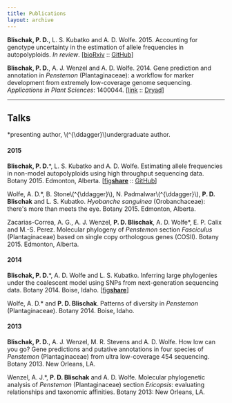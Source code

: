 ```yaml
---
title: Publications
layout: archive
---
```


**Blischak, P. D.**, L. S. Kubatko and A. D. Wolfe. 2015. 
Accounting for genotype uncertainty in the estimation of allele frequencies in autopolyploids. 
*In review*. [<a href="http://biorxiv.org/content/early/2015/07/02/021907" target="_blank">bioRxiv</a> :: 
<a href="https://github.com/pblischak/polyfreqs-ms-data" target="_blank">GitHub</a>]

**Blischak, P. D.**, A. J. Wenzel and A. D. Wolfe. 2014. 
Gene prediction and annotation in *Penstemon* (Plantaginaceae): a workflow for marker development from extremely low-coverage genome sequencing. 
*Applications in Plant Sciences*: 1400044. [<a href="http://www.bioone.org/doi/abs/10.3732/apps.1400044" target="_blank">link</a> :: 
<a href="http://doi.org/10.5061/dryad.f6s22" target="_blank">Dryad</a>]

--------

## Talks

\*presenting author, \\(^{\ddagger}\\)undergraduate author.

#### 2015

**Blischak, P. D.**\*, L. S. Kubatko and A. D. Wolfe. 
Estimating allele frequencies in non-model autopolyploids using high throughput sequencing data. 
Botany 2015. Edmonton, Alberta. 
[<a href="http://figshare.com/account/my_data" target="_blank">fig<strong>share</strong></a> :: 
<a href="https://github.com/" target="_blank">GitHub</a>]

Wolfe, A. D.\*, B. Stone\\(^{\ddagger}\\), N. Padmalwar\\(^{\ddagger}\\), **P. D. Blischak** and L. S. Kubatko. 
*Hyobanche sanguinea* (Orobanchaceae): there's more than meets the eye. 
Botany 2015. Edmonton, Alberta.

Zacarias-Correa, A. G., A. J. Wenzel, **P. D. Blischak**, A. D. Wolfe\*, E. P. Calix and M.-S. Perez. 
Molecular phylogeny of *Penstemon* section *Fasciculus* (Plantaginaceae) based on single copy orthologous genes (COSII). 
Botany 2015. Edmonton, Alberta.

#### 2014

**Blischak, P. D.**\*, A. D. Wolfe and L. S. Kubatko. 
Inferring large phylogenies under the coalescent model using SNPs from next-generation sequencing data. 
Botany 2014. Boise, Idaho. 
[<a href="http://dx.doi.org/10.6084/m9.figshare.1436072" target="_blank">fig<strong>share</strong></a>]

Wolfe, A. D.\* and **P. D. Blischak**. 
Patterns of diversity in *Penstemon* (Plantaginaceae). 
Botany 2014. Boise, Idaho.

#### 2013

**Blischak, P. D.**, A. J. Wenzel, M. R. Stevens and A. D. Wolfe. 
How low can you go? 
Gene predictions and putative annotations in four species of *Penstemon* (Plantaginaceae) from ultra low-coverage 454 sequencing. 
Botany 2013. New Orleans, LA.

Wenzel, A. J.\*, **P. D. Blischak** and A. D. Wolfe. 
Molecular phylogenetic analysis of *Penstemon* (Plantaginaceae) section *Ericopsis*: evaluating relationships and taxonomic affinities. 
Botany 2013: New Orleans, LA.